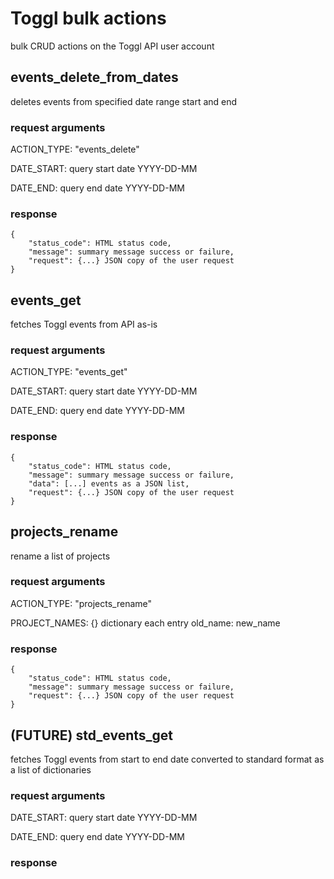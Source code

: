 # Toggl bulk actions
bulk CRUD actions on the Toggl API user account

## events_delete_from_dates
deletes events from specified date range start and end

### request arguments

ACTION_TYPE: "events_delete"

DATE_START: query start date YYYY-DD-MM

DATE_END: query end date YYYY-DD-MM

### response
```
{
    "status_code": HTML status code,
    "message": summary message success or failure,
    "request": {...} JSON copy of the user request
}
```

## events_get
fetches Toggl events from API as-is

### request arguments

ACTION_TYPE: "events_get"

DATE_START: query start date YYYY-DD-MM

DATE_END: query end date YYYY-DD-MM

### response
```
{
    "status_code": HTML status code,
    "message": summary message success or failure,
    "data": [...] events as a JSON list,
    "request": {...} JSON copy of the user request 
}
```

## projects_rename
rename a list of projects

### request arguments

ACTION_TYPE: "projects_rename"

PROJECT_NAMES: {} dictionary each entry old_name: new_name

### response
```
{
    "status_code": HTML status code,
    "message": summary message success or failure,
    "request": {...} JSON copy of the user request
}
```

## (FUTURE) std_events_get
fetches Toggl events from start to end date converted to standard format as a list of dictionaries

### request arguments

DATE_START: query start date YYYY-DD-MM

DATE_END: query end date YYYY-DD-MM

### response

